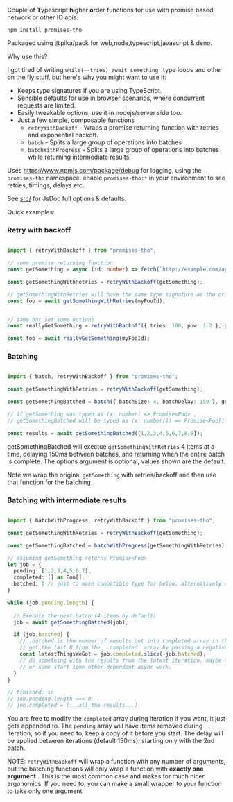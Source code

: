 
Couple of **T**ypescript **h**igher **o**rder functions for use with promise based network or other IO apis.

`npm install promises-tho`

Packaged using @pika/pack for web,node,typescript,javascript & deno.

Why use this? 

I got tired of writing  `while(--tries) await something ` type loops and
other on the fly stuff, but here's why you might want to use it:  

- Keeps type signatures if you are using TypeScript. 
- Sensible defaults for use in browser scenarios, where concurrent requests are limited.
- Easily tweakable options, use it in nodejs/server side too.
- Just a few simple, composable functions
  - `retryWithBackoff` - Wraps a promise returning function with retries and exponential backoff. 
  - `batch` - Splits a large group of operations into batches 
  - `batchWithProgress` - Splits a large group of operations into batches while returning intermediate results. 


Uses https://www.npmjs.com/package/debug for logging, using the `promises-tho` namespace. enable `promises-tho:*` in your environment to see retries, timings, delays etc.  

See [src/](src/) for JsDoc full options & defaults.  

Quick examples:

### Retry with backoff

```typescript 

import { retryWithBackoff } from "promises-tho";

// some promise returning function. 
const getSomething = async (id: number) => fetch(`http://example.com/api/foo/${id}`).then(x => x.json() as Foo)

const getSomethingWithRetries = retryWithBackoff(getSomething); 

// getSomethingWithRetries will have the same type signature as the original.  
const foo = await getSomethingWithRetries(myFooId);

```

```typescript

// same but set some options
const reallyGetSomething = retryWithBackoff({ tries: 100, pow: 1.2 }, getSomething); 

const foo = await reallyGetSomething(myFooId);


```

### Batching

```typescript

import { batch, retryWithBackoff } from "promises-tho";

const getSomethingWithRetries = retryWithBackoff(getSomething); 

const getSomethingBatched = batch({ batchSize: 4, batchDelay: 150 }, getSomethingWithRetries); 

// if getSomething was typed as (x: number) => Promise<Foo> , 
// getSomethingBatched will be typed as (x: number[]) => Promise<Foo[]>

const results = await getSomethingBatched([1,2,3,4,5,6,7,8,9]);


```

getSomethingBatched will exectue `getSomethingWithRetries` 4 items at a time, delaying 150ms between batches, 
and returning when the entire batch is complete. The options argument is optional, values shown are the default.

Note we wrap the original `getSomething` with retries/backoff and then use that function for the batching.


### Batching with intermediate results


```typescript

import { batchWithProgress, retryWithBackoff } from "promises-tho";

const getSomethingWithRetries = retryWithBackoff(getSomething); 

const getSomethingBatched = batchWithProgress(getSomethingWithRetries); 

// assuming getSomething returns Promise<Foo>
let job = {
  pending: [1,2,3,4,5,6,7],
  completed: [] as Foo[],
  batched: 0 // just to make compatible type for below, alternatively use type annotation with let.    
}

while (job.pending.length) {
  
  // Execute the next batch (4 items by default)
  job = await getSomethingBatched(job);

  if (job.batched) {
    // .batched is the number of results put into completed array in the last iteration.
    // get the last N from the `.completed` array by passing a negative index to slice, 
    const latestThingsWeGot = job.completed.slice(-job.batched); 
    // do something with the results from the latest iteration, maybe diplay in UI 
    // or some start some other dependent async work. 
  }
}

// finished, so 
// job.pending.length === 0
// job.completed = [...all the results...]

```

You are free to modify the `completed` array during iteration if you want, it just gets appended to. 
The `pending` array will have items removed during iteration, so if you need to, keep a copy of it 
before you start. The delay will be applied between iterations (default 150ms), starting only with the 
2nd batch.


NOTE: `retryWithBackoff` will wrap a function with any number of arguments, but the batching functions
will only wrap a function with **exactly one argument** . This is the most common case and makes for much 
nicer ergonomics. If you need to, you can make a small wrapper to your function to take only one argument.






